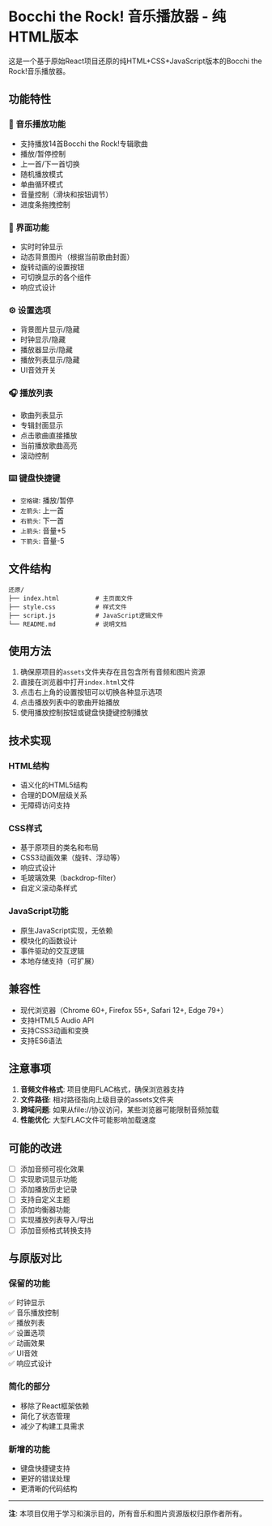 # Bocchi the Rock! 音乐播放器 - 纯HTML版本

这是一个基于原始React项目还原的纯HTML+CSS+JavaScript版本的Bocchi the Rock!音乐播放器。

## 功能特性

### 🎵 音乐播放功能
- 支持播放14首Bocchi the Rock!专辑歌曲
- 播放/暂停控制
- 上一首/下一首切换
- 随机播放模式
- 单曲循环模式
- 音量控制（滑块和按钮调节）
- 进度条拖拽控制

### 🎨 界面功能
- 实时时钟显示
- 动态背景图片（根据当前歌曲封面）
- 旋转动画的设置按钮
- 可切换显示的各个组件
- 响应式设计

### ⚙️ 设置选项
- 背景图片显示/隐藏
- 时钟显示/隐藏
- 播放器显示/隐藏
- 播放列表显示/隐藏
- UI音效开关

### 🎧 播放列表
- 歌曲列表显示
- 专辑封面显示
- 点击歌曲直接播放
- 当前播放歌曲高亮
- 滚动控制

### ⌨️ 键盘快捷键
- `空格键`: 播放/暂停
- `左箭头`: 上一首
- `右箭头`: 下一首
- `上箭头`: 音量+5
- `下箭头`: 音量-5

## 文件结构

```
还原/
├── index.html          # 主页面文件
├── style.css           # 样式文件
├── script.js           # JavaScript逻辑文件
└── README.md           # 说明文档
```

## 使用方法

1. 确保原项目的`assets`文件夹存在且包含所有音频和图片资源
2. 直接在浏览器中打开`index.html`文件
3. 点击右上角的设置按钮可以切换各种显示选项
4. 点击播放列表中的歌曲开始播放
5. 使用播放控制按钮或键盘快捷键控制播放

## 技术实现

### HTML结构
- 语义化的HTML5结构
- 合理的DOM层级关系
- 无障碍访问支持

### CSS样式
- 基于原项目的类名和布局
- CSS3动画效果（旋转、浮动等）
- 响应式设计
- 毛玻璃效果（backdrop-filter）
- 自定义滚动条样式

### JavaScript功能
- 原生JavaScript实现，无依赖
- 模块化的函数设计
- 事件驱动的交互逻辑
- 本地存储支持（可扩展）

## 兼容性

- 现代浏览器（Chrome 60+, Firefox 55+, Safari 12+, Edge 79+）
- 支持HTML5 Audio API
- 支持CSS3动画和变换
- 支持ES6语法

## 注意事项

1. **音频文件格式**: 项目使用FLAC格式，确保浏览器支持
2. **文件路径**: 相对路径指向上级目录的assets文件夹
3. **跨域问题**: 如果从file://协议访问，某些浏览器可能限制音频加载
4. **性能优化**: 大型FLAC文件可能影响加载速度

## 可能的改进

- [ ] 添加音频可视化效果
- [ ] 实现歌词显示功能
- [ ] 添加播放历史记录
- [ ] 支持自定义主题
- [ ] 添加均衡器功能
- [ ] 实现播放列表导入/导出
- [ ] 添加音频格式转换支持

## 与原版对比

### 保留的功能
✅ 时钟显示  
✅ 音乐播放控制  
✅ 播放列表  
✅ 设置选项  
✅ 动画效果  
✅ UI音效  
✅ 响应式设计  

### 简化的部分
- 移除了React框架依赖
- 简化了状态管理
- 减少了构建工具需求

### 新增的功能
- 键盘快捷键支持
- 更好的错误处理
- 更清晰的代码结构

---

**注**: 本项目仅用于学习和演示目的，所有音乐和图片资源版权归原作者所有。